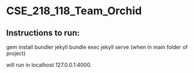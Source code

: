 # CSE_218_118_Team_Orchid

## Instructions to run:

gem install bundler jekyll
bundle exec jekyll serve (when in main folder of project)

will run in localhost 127.0.0.1:4000.
